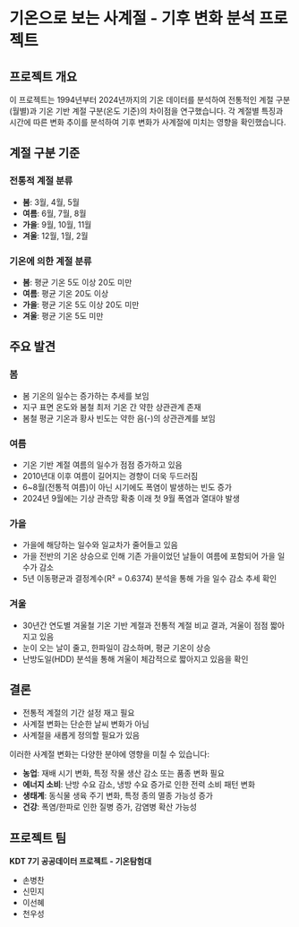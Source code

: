 # 기온으로 보는 사계절 - 기후 변화 분석 프로젝트

## 프로젝트 개요
이 프로젝트는 1994년부터 2024년까지의 기온 데이터를 분석하여 전통적인 계절 구분(월별)과 기온 기반 계절 구분(온도 기준)의 차이점을 연구했습니다. 각 계절별 특징과 시간에 따른 변화 추이를 분석하여 기후 변화가 사계절에 미치는 영향을 확인했습니다.

## 계절 구분 기준

### 전통적 계절 분류
- **봄**: 3월, 4월, 5월
- **여름**: 6월, 7월, 8월
- **가을**: 9월, 10월, 11월
- **겨울**: 12월, 1월, 2월

### 기온에 의한 계절 분류
- **봄**: 평균 기온 5도 이상 20도 미만
- **여름**: 평균 기온 20도 이상
- **가을**: 평균 기온 5도 이상 20도 미만
- **겨울**: 평균 기온 5도 미만

## 주요 발견

### 봄
- 봄 기온의 일수는 증가하는 추세를 보임
- 지구 표면 온도와 봄철 최저 기온 간 약한 상관관계 존재
- 봄철 평균 기온과 황사 빈도는 약한 음(-)의 상관관계를 보임

### 여름
- 기온 기반 계절 여름의 일수가 점점 증가하고 있음
- 2010년대 이후 여름이 길어지는 경향이 더욱 두드러짐
- 6~8월(전통적 여름)이 아닌 시기에도 폭염이 발생하는 빈도 증가
- 2024년 9월에는 기상 관측망 확충 이래 첫 9월 폭염과 열대야 발생

### 가을
- 가을에 해당하는 일수와 일교차가 줄어들고 있음
- 가을 전반의 기온 상승으로 인해 기존 가을이었던 날들이 여름에 포함되어 가을 일수가 감소
- 5년 이동평균과 결정계수(R² = 0.6374) 분석을 통해 가을 일수 감소 추세 확인

### 겨울
- 30년간 연도별 겨울철 기온 기반 계절과 전통적 계절 비교 결과, 겨울이 점점 짧아지고 있음
- 눈이 오는 날이 줄고, 한파일이 감소하며, 평균 기온이 상승
- 난방도일(HDD) 분석을 통해 겨울이 체감적으로 짧아지고 있음을 확인

## 결론
- 전통적 계절의 기간 설정 재고 필요
- 사계절 변화는 단순한 날씨 변화가 아님
- 사계절을 새롭게 정의할 필요가 있음

이러한 사계절 변화는 다양한 분야에 영향을 미칠 수 있습니다:
- **농업**: 재배 시기 변화, 특정 작물 생산 감소 또는 품종 변화 필요
- **에너지 소비**: 난방 수요 감소, 냉방 수요 증가로 인한 전력 소비 패턴 변화
- **생태계**: 동식물 생육 주기 변화, 특정 종의 멸종 가능성 증가
- **건강**: 폭염/한파로 인한 질병 증가, 감염병 확산 가능성

## 프로젝트 팀
**KDT 7기 공공데이터 프로젝트 - 기온탐험대**
- 손병찬
- 신민지
- 이선혜
- 천우성